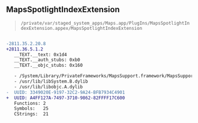 ## MapsSpotlightIndexExtension

> `/private/var/staged_system_apps/Maps.app/PlugIns/MapsSpotlightIndexExtension.appex/MapsSpotlightIndexExtension`

```diff

-2811.35.2.20.8
+2811.36.5.1.2
   __TEXT.__text: 0x1d4
   __TEXT.__auth_stubs: 0xb0
   __TEXT.__objc_stubs: 0x160

   - /System/Library/PrivateFrameworks/MapsSupport.framework/MapsSupport
   - /usr/lib/libSystem.B.dylib
   - /usr/lib/libobjc.A.dylib
-  UUID: 3349020E-9197-32C2-9A24-BFB7934C4901
+  UUID: A4FF127A-7497-3710-9862-82FFFF17C600
   Functions: 2
   Symbols:   25
   CStrings:  21

```
